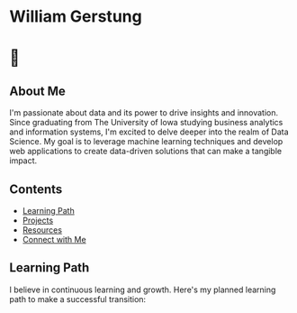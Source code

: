 # William Gerstung
# :wave:

## About Me
I'm passionate about data and its power to drive insights and innovation. Since graduating from The University of Iowa studying business analytics and information systems, I'm excited to delve deeper into the realm of Data Science. My goal is to leverage machine learning techniques and develop web applications to create data-driven solutions that can make a tangible impact.

## Contents

- [Learning Path](#learning-path)
- [Projects](#projects)
- [Resources](#resources)
- [Connect with Me](#connect-with-me)

## Learning Path

I believe in continuous learning and growth. Here's my planned learning path to make a successful transition:


